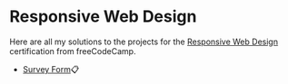 # Responsive Web Design
Here are all my solutions to the projects for the [Responsive Web Design](https://www.freecodecamp.org/learn/2022/responsive-web-design/) certification from freeCodeCamp.

* [Survey Form](https://codepen.io/CatRivas/pen/yLwrYex)📋 